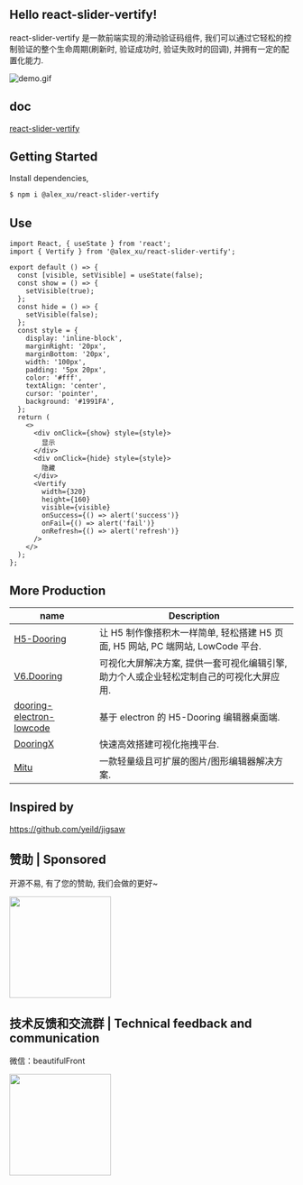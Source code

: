 ## Hello react-slider-vertify!

react-slider-vertify 是一款前端实现的滑动验证码组件, 我们可以通过它轻松的控制验证的整个生命周期(刷新时, 验证成功时, 验证失败时的回调), 并拥有一定的配置化能力.

![demo.gif](http://cdn.dooring.cn/dr/slider.gif)

## doc

[react-slider-vertify](http://h5.dooring.cn/slider-vertify/)

## Getting Started

Install dependencies,

```bash
$ npm i @alex_xu/react-slider-vertify
```

## Use

```tsx
import React, { useState } from 'react';
import { Vertify } from '@alex_xu/react-slider-vertify';

export default () => {
  const [visible, setVisible] = useState(false);
  const show = () => {
    setVisible(true);
  };
  const hide = () => {
    setVisible(false);
  };
  const style = {
    display: 'inline-block',
    marginRight: '20px',
    marginBottom: '20px',
    width: '100px',
    padding: '5px 20px',
    color: '#fff',
    textAlign: 'center',
    cursor: 'pointer',
    background: '#1991FA',
  };
  return (
    <>
      <div onClick={show} style={style}>
        显示
      </div>
      <div onClick={hide} style={style}>
        隐藏
      </div>
      <Vertify
        width={320}
        height={160}
        visible={visible}
        onSuccess={() => alert('success')}
        onFail={() => alert('fail')}
        onRefresh={() => alert('refresh')}
      />
    </>
  );
};
```

## More Production

| name                                                                              | Description                                                                             |
| --------------------------------------------------------------------------------- | --------------------------------------------------------------------------------------- |
| [H5-Dooring](https://github.com/MrXujiang/h5-Dooring)                             | 让 H5 制作像搭积木一样简单, 轻松搭建 H5 页面, H5 网站, PC 端网站, LowCode 平台.         |
| [V6.Dooring](https://github.com/MrXujiang/v6.dooring.public)                      | 可视化大屏解决方案, 提供一套可视化编辑引擎, 助力个人或企业轻松定制自己的可视化大屏应用. |
| [dooring-electron-lowcode](https://github.com/MrXujiang/dooring-electron-lowcode) | 基于 electron 的 H5-Dooring 编辑器桌面端.                                               |
| [DooringX](https://github.com/H5-Dooring/dooringx)                                | 快速高效搭建可视化拖拽平台.                                                             |
| [Mitu](https://github.com/H5-Dooring/mitu-editor)                                 | 一款轻量级且可扩展的图片/图形编辑器解决方案.                                            |

## Inspired by

https://github.com/yeild/jigsaw

## 赞助 | Sponsored

开源不易, 有了您的赞助, 我们会做的更好~

<img src="http://cdn.dooring.cn/dr/WechatIMG2.jpeg" width="180px" />

## 技术反馈和交流群 | Technical feedback and communication

微信：beautifulFront

<img src="http://cdn.dooring.cn/dr/qtqd_code.png" width="180px" />
